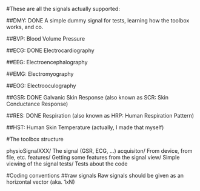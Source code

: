 #These are all the signals actually supported:

##DMY: DONE
	A simple dummy signal for tests, learning how the toolbox works, and co.

##BVP:
	Blood Volume Pressure

##ECG: DONE
	Electrocardiography

##EEG:
	Electroencephalography

##EMG:
	Electromyography

##EOG:
	Electrooculography

##GSR: DONE
	Galvanic Skin Response (also known as SCR: Skin Conductance Response)

##RES: DONE
	Respiration (also known as HRP: Human Respiration Pattern)

##HST:
	Human Skin Temperature (actually, I made that myself)


#The toolbox structure

physioSignalXXX/                The signal (GSR, ECG, …)
	acquisiton/             From device, from file, etc.
	features/               Getting some features from the signal
	view/                   Simple viewing of the signal
	tests/                  Tests about the code


#Coding conventions
##raw signals
	Raw signals should be given as an horizontal vector (aka. 1xN)

